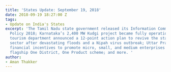 ```yaml
---
title: 'States Update: September 19, 2018'
date: 2018-09-19 18:27:00 Z
tags:
- Update on India's States
excerpt: 'The Tamil Nadu state government released its Information Communication Technology
  Policy 2018; Karnataka’s 2,400 MW Kudgi project became fully operational; the Kerala
  tourism department announced a 12-point action plan to revive the state’s tourism
  sector after devastating floods and a Nipah virus outbreak; Uttar Pradesh announces
  financial incentives to promote micro, small, and medium enterprises under the government’s
  flagship One District, One Product scheme; and more. '
author:
- Aman Thakker
---
```


